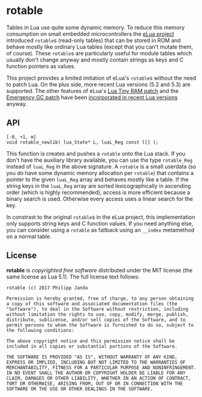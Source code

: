#                               rotable                              #

Tables in Lua use quite some dynamic memory. To reduce this memory
consumption on small embedded microcontrollers the [eLua project][1]
introduced `rotable`s (read-only tables) that can be stored in ROM and
behave mostly like ordinary Lua tables (except that you can't mutate
them, of course). These `rotable`s are particularly useful for module
tables which usually don't change anyway and mostly contain strings as
keys and C function pointers as values.

This project provides a limited imitation of eLua's `rotable`s without
the need to patch Lua. On the plus side, more recent Lua versions (5.2
and 5.3) are supported. The other features of eLua's [Lua Tiny RAM
patch][2] and the [Emergency GC patch][3] have been [incorporated in
recent Lua versions][4] anyway.


##                                API                               ##

    [-0, +1, m]
    void rotable_newlib( lua_State* L, luaL_Reg const l[] );

This function is creates and pushes a `rotable` onto the Lua stack. If
you don't have the auxiliary library available, you can use the type
`rotable_Reg` instead of `luaL_Reg` in the above signature. A
`rotable` is a small userdata (so you *do* have some dynamic memory
allocation per `rotable`) that contains a pointer to the given
`luaL_Reg` array and behaves mostly like a table. If the string keys
in the `luaL_Reg` array are sorted lexicographically in ascending
order (which is highly recommended), access is more efficient because
a binary search is used. Otherwise every access uses a linear search
for the key.

In constrast to the original `rotable`s in the eLua project, this
implementation only supports string keys and C function values. If you
need anything else, you can consider using a `rotable` as fallback
using an `__index` metamethod on a normal table.


##                              License                             ##

**rotable** is *copyrighted free software* distributed under the MIT
license (the same license as Lua 5.1). The full license text follows:

    rotable (c) 2017 Philipp Janda

    Permission is hereby granted, free of charge, to any person obtaining
    a copy of this software and associated documentation files (the
    "Software"), to deal in the Software without restriction, including
    without limitation the rights to use, copy, modify, merge, publish,
    distribute, sublicense, and/or sell copies of the Software, and to
    permit persons to whom the Software is furnished to do so, subject to
    the following conditions:

    The above copyright notice and this permission notice shall be
    included in all copies or substantial portions of the Software.

    THE SOFTWARE IS PROVIDED "AS IS", WITHOUT WARRANTY OF ANY KIND,
    EXPRESS OR IMPLIED, INCLUDING BUT NOT LIMITED TO THE WARRANTIES OF
    MERCHANTABILITY, FITNESS FOR A PARTICULAR PURPOSE AND NONINFRINGEMENT.
    IN NO EVENT SHALL THE AUTHOR OR COPYRIGHT HOLDER BE LIABLE FOR ANY
    CLAIM, DAMAGES OR OTHER LIABILITY, WHETHER IN AN ACTION OF CONTRACT,
    TORT OR OTHERWISE, ARISING FROM, OUT OF OR IN CONNECTION WITH THE
    SOFTWARE OR THE USE OR OTHER DEALINGS IN THE SOFTWARE.


  [1]:  http://www.eluaproject.net/
  [2]:  http://www.eluaproject.net/doc/v0.9/en_arch_ltr.html
  [3]:  http://www.eluaproject.net/doc/v0.9/en_elua_egc.html
  [4]:  http://www.lua.org/manual/5.2/readme.html#changes

